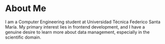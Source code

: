 # About Me

I am a Computer Engineering student at Universidad Técnica Federico Santa María. My primary interest lies in frontend development, and I have a genuine desire to learn more about data management, especially in the scientific domain.
